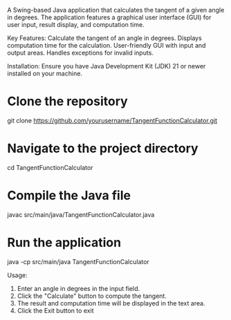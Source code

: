 A Swing-based Java application that calculates the tangent of a given angle in degrees.
The application features a graphical user interface (GUI) for user input, result display, and computation time.

Key Features:
Calculate the tangent of an angle in degrees.
Displays computation time for the calculation.
User-friendly GUI with input and output areas.
Handles exceptions for invalid inputs.

Installation:
Ensure you have Java Development Kit (JDK) 21 or newer installed on your machine.

# Clone the repository
git clone https://github.com/yourusername/TangentFunctionCalculator.git

# Navigate to the project directory
cd TangentFunctionCalculator

# Compile the Java file
javac src/main/java/TangentFunctionCalculator.java

# Run the application
java -cp src/main/java TangentFunctionCalculator

Usage:

1. Enter an angle in degrees in the input field.
2. Click the "Calculate" button to compute the tangent.
3. The result and computation time will be displayed in the text area.
4. Click the Exit button to exit
